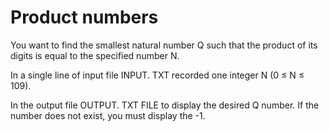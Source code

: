 # Product numbers

You want to find the smallest natural number Q such that the product of its digits is equal to the specified number N.

In a single line of input file INPUT. TXT recorded one integer N (0 ≤ N ≤ 109). 

In the output file OUTPUT. TXT FILE to display the desired Q number. If the number does not exist, you must display the -1.
